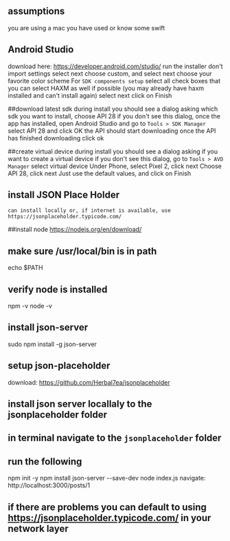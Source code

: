 
## assumptions
you are using a mac
you have used or know some swift

## Android Studio
download here: https://developer.android.com/studio/
run the installer
don't import settings
select next
choose custom, and select next
choose your favorite color scheme
For `SDK components setup`
	select all check boxes that you can
	select HAXM as well if possible (you may already have haxm installed and can't install again)
	select next
click on Finish


##download latest sdk
during install you should see a dialog asking which sdk you want to install, choose API 28
if you don't see this dialog, once the app has installed, open Android Studio and go to `Tools > SDK Manager`
select API 28 and click OK
the API should start downloading
once the API has finished downloading click ok


##create virtual device
during install you should see a dialog asking if you want to create a virtual device
if you don't see this dialog, go to `Tools > AVD Manager`
select virtual device
Under Phone, select Pixel 2, click next
Choose API 28, click next
Just use the default values, and click on Finish


## install JSON Place Holder 
	can install locally or, if internet is available, use https://jsonplaceholder.typicode.com/

##install node
https://nodejs.org/en/download/

## make sure /usr/local/bin is in path
echo $PATH   

## verify node is installed
npm -v
node -v

## install json-server
sudo npm install -g json-server

## setup json-placeholder
download:  https://github.com/Herbal7ea/jsonplaceholder

## install json server locallaly to the jsonplaceholder folder
## in terminal navigate to the `jsonplaceholder` folder
## run the following
npm init -y
npm install json-server --save-dev
node index.js
navigate: http://localhost:3000/posts/1

## if there are problems you can default to using https://jsonplaceholder.typicode.com/ in your network layer
